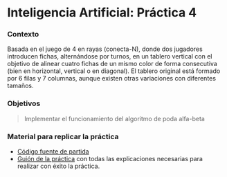   # Inteligencia Artificial: Práctica 4

### Contexto
Basada en el juego de 4 en rayas (conecta-N), donde dos jugadores introducen fichas, alternándose por turnos, en un tablero vertical con el objetivo de alinear cuatro fichas de un mismo color de forma consecutiva (bien en horizontal, vertical o en diagonal). El tablero original está formado por 6 filas y 7 columnas, aunque existen otras variaciones con diferentes tamaños.

### Objetivos
> Implementar el funcionamiento del algoritmo de poda alfa-beta

### Material para replicar la práctica
* [Código fuente de partida](https://mega.nz/#F!UKwQUSaT!XD-cJC3_1tI9AMToTCHy6A)
* [Guión de la práctica](https://mega.nz/#!VWw2QaRR!Rwj8ntie9rAaTrY8RxRUZECc84NWJocuPbrZfTLjBTQ) con todas las explicaciones necesarias para realizar con éxito la práctica.

